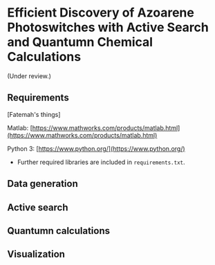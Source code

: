 # Efficient Discovery of Azoarene Photoswitches with Active Search and Quantumn Chemical Calculations

(Under review.)

## Requirements

[Fatemah's things]

Matlab: [https://www.mathworks.com/products/matlab.html](https://www.mathworks.com/products/matlab.html)

Python 3: [https://www.python.org/](https://www.python.org/)
- Further required libraries are included in `requirements.txt`.

## Data generation

## Active search

## Quantumn calculations

## Visualization
